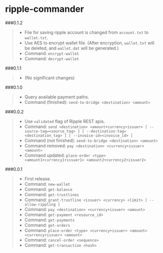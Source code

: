 ripple-commander
================

###0.1.2

> * File for saving ripple account is changed from `account.txt` to `wallet.txt`.
> * Use AES to encrypt wallet file. (After encryption, `wallet.txt` will be deleted, and `wallet.dat` will be generated.)
> * Command: `encrypt-wallet`
> * Command: `decrypt-wallet`

###0.1.1

> * (No significant changes)

###0.1.0

> * Query available payment paths.
> * Command (finished): `send-to-bridge <destination> <amount>`

###0.0.2

> * Use `validated` flag of Ripple REST apis.
> * Command: `send <destination> <amount+currency+issuer> [ --source-tag=<source_tag> ] [ --destination-tag=<destination_tag> ] [ --invoice-id=<invoice_id> ]`
> * Command (not finished): `send-to-bridge <destination> <amount>`
> * Command removed: `pay <destination> <currency+issuer> <amount>`
> * Command updated: `place-order <type> <amount1+currency1+issuer1> <amount2+currency2+issuer2>`

###0.0.1

> * First release.
> * Command: `new-wallet`
> * Command: `get-balance`
> * Command: `get-trustlines`
> * Command: `grant-trustline <issuer> <currency> <limit> [ --allow-rippling ]`
> * Command: `pay <destination> <currency+issuer> <amount>`
> * Command: `get-payment <resource_id>`
> * Command: `get-payments`
> * Command: `get-orders`
> * Command: `place-order <type> <currency+issuer> <amount> <currency+issuer> <amount>`
> * Command: `cancel-order <sequence>`
> * Command: `get-transaction <hash>`
